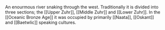 An enourmous river snaking through the west. Traditionally it is divided into three sections; the [[Upper Zuhr]], [[Middle Zuhr]] and [[Lower Zuhr]]. In the [[Oceanic Bronze Age]] it was occupied by primarily [[Naata]], [[Oskant]] and [[Baetwlic]] speaking cultures.